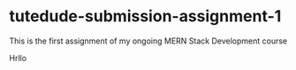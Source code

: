 # tutedude-submission-assignment-1
This is the first assignment of my ongoing MERN Stack Development course 

Hrllo
